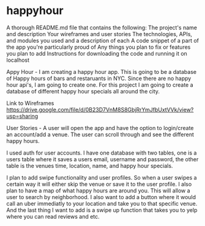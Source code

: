# happyhour
A thorough README.md file that contains the following:
The project's name and description
Your wireframes and user stories
The technologies, APIs, and modules you used and a description of each
A code snippet of a part of the app you're particularly proud of
Any things you plan to fix or features you plan to add
Instructions for downloading the code and running it on localhost

Appy Hour - I am creating a happy hour app. This is going to be a database of Happy hours of bars and restaruants in NYC. Since there are no happy hour api's, I am going to create one. For this project I am going to create a database of different happy hour specials all around the city. 

Link to Wireframes 
https://drive.google.com/file/d/0B23D7VnM8S8GbjRrYmJfbUxtVVk/view?usp=sharing

User Stories - A user will open the app and have the option to login/create an account/add a venue. The user can scroll through and see the different happy hours. 

I used auth for user accounts. I have one database with two tables, one is a users table where it saves a users email, username and password, the other table is the venues time, location, name, and happy hour specials. 


I plan to add swipe functionality and user profiles. So when a user swipes a certain way it will either skip the venue or save it to the user profile. I also plan to have a map of what happy hours are around you. This will allow a user to search by neighborhood. I also want to add a button where it would call an uber immediatly to your location and take you to that specific venue. And the last thing I want to add is a swipe up function that takes you to yelp where you can read reviews and etc. 
